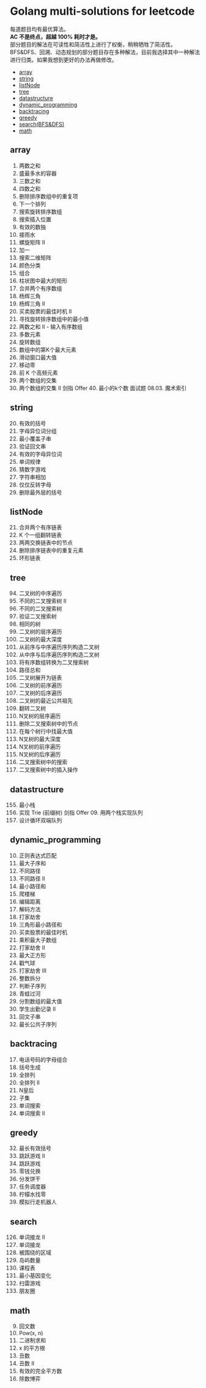 # Golang multi-solutions for leetcode
每道题目均有最优算法。  
**AC 不是终点，超越 100% 耗时才是。**  
部分题目的解法在可读性和简洁性上进行了权衡，稍稍牺牲了简洁性。  
BFS&DFS、回溯、动态规划的部分题目存在多种解法，目前我选择其中一种解法进行归类。如果我想到更好的办法再做修改。

* [array](#array)
* [string](#string)
* [listNode](#listNode)
* [tree](#tree)
* [datastructure](#datastructure)
* [dynamic_programming](#dynamic-programming)
* [backtracing](#backtracing)
* [greedy](#greedy)
* [search(BFS&DFS)](#search)
* [math](#math)

## array
1. 两数之和
11. 盛最多水的容器
15. 三数之和
18. 四数之和
26. 删除排序数组中的重复项
31. 下一个排列
33. 搜索旋转排序数组
35. 搜索插入位置
36. 有效的数独
42. 接雨水
59. 螺旋矩阵 II
66. 加一
74. 搜索二维矩阵
75. 颜色分类
77. 组合
84. 柱状图中最大的矩形
88. 合并两个有序数组
118. 杨辉三角
119. 杨辉三角 II
122. 买卖股票的最佳时机 II
153. 寻找旋转排序数组中的最小值
167. 两数之和 II - 输入有序数组
169. 多数元素
189. 旋转数组
215. 数组中的第K个最大元素
239. 滑动窗口最大值
283. 移动零
347. 前 K 个高频元素
349. 两个数组的交集
350. 两个数组的交集 II
剑指 Offer 40. 最小的k个数
面试题 08.03. 魔术索引

## string
20. 有效的括号
49. 字母异位词分组
76. 最小覆盖子串
125. 验证回文串
242. 有效的字母异位词
290. 单词规律
299. 猜数字游戏
415. 字符串相加
917. 仅仅反转字母
1021. 删除最外层的括号

## listNode
21. 合并两个有序链表
25. K 个一组翻转链表
24. 两两交换链表中的节点
83. 删除排序链表中的重复元素
141. 环形链表

## tree
94. 二叉树的中序遍历
95. 不同的二叉搜索树 II
96. 不同的二叉搜索树
98. 验证二叉搜索树
100. 相同的树
102. 二叉树的层序遍历
104. 二叉树的最大深度
105. 从前序与中序遍历序列构造二叉树
106. 从中序与后序遍历序列构造二叉树
108. 将有序数组转换为二叉搜索树
112. 路径总和
114. 二叉树展开为链表
144. 二叉树的前序遍历
145. 二叉树的后序遍历
236. 二叉树的最近公共祖先
266. 翻转二叉树
429. N叉树的层序遍历
450. 删除二叉搜索树中的节点
515. 在每个树行中找最大值
559. N叉树的最大深度
589. N叉树的前序遍历
590. N叉树的后序遍历
700. 二叉搜索树中的搜索
701. 二叉搜索树中的插入操作

## datastructure
155. 最小栈
208. 实现 Trie (前缀树)
剑指 Offer 09. 用两个栈实现队列
641. 设计循环双端队列

## dynamic_programming
10. 正则表达式匹配
53. 最大子序和
62. 不同路径
63. 不同路径 II
64. 最小路径和
70. 爬楼梯
72. 编辑距离
91. 解码方法
198. 打家劫舍
120. 三角形最小路径和
121. 买卖股票的最佳时机
152. 乘积最大子数组
213. 打家劫舍 II
221. 最大正方形
312. 戳气球
337. 打家劫舍 III
343. 整数拆分
392. 判断子序列
403. 青蛙过河
410. 分割数组的最大值
552. 学生出勤记录 II
647. 回文子串
1143. 最长公共子序列

## backtracing
17. 电话号码的字母组合
22. 括号生成
46. 全排列
47. 全排列 II
51. N皇后
78. 子集
79. 单词搜索
212. 单词搜索 II

## greedy
32. 最长有效括号
45. 跳跃游戏 II
55. 跳跃游戏
322. 零钱兑换
455. 分发饼干
621. 任务调度器
860. 柠檬水找零
874. 模拟行走机器人

## search
126. 单词接龙 II
127. 单词接龙
130. 被围绕的区域
200. 岛屿数量
207. 课程表
433. 最小基因变化
529. 扫雷游戏
547. 朋友圈

## math
9. 回文数
50. Pow(x, n)
67. 二进制求和
69. x 的平方根
263. 丑数
264. 丑数 II
367. 有效的完全平方数
1025. 除数博弈